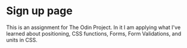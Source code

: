 # Sign up page

This is an assignment for The Odin Project. In it I am applying what I've learned about positioning, CSS functions, Forms, Form Validations, and units in CSS.
